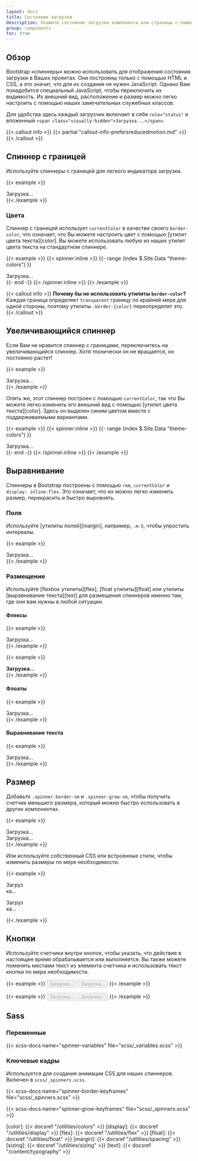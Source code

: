 ```yaml
---
layout: docs
title: Состояние загрузки
description: Укажите состояние загрузки компонента или страницы с помощью волчков Bootstrap, полностью построенных с использованием HTML, CSS и без JavaScript.
group: components
toc: true
---
```


## Обзор

Bootstrap «спиннеры» можно использовать для отображения состояния загрузки в Ваших проектах. Они построены только с помощью HTML и CSS, а это значит, что для их создания не нужен JavaScript. Однако Вам понадобится специальный JavaScript, чтобы переключить их видимость. Их внешний вид, расположение и размер можно легко настроить с помощью наших замечательных служебных классов.

Для удобства здесь каждый загрузчик включает в себя `role="status"` и вложенный `<span class="visually-hidden">Загрузка...</span>`.

{{< callout info >}}
{{< partial "callout-info-prefersreducedmotion.md" >}}
{{< /callout >}}

## Спиннер с границей

Используйте спиннеры с границей для легкого индикатора загрузки.

{{< example >}}
<div class="spinner-border" role="status">
  <span class="visually-hidden">Загрузка...</span>
</div>
{{< /example >}}

### Цвета

Спиннер с границей использует `currentColor` в качестве своего `border-color`, что означает, что Вы можете настроить цвет с помощью [утилит цвета текста][color]. Вы можете использовать любую из наших утилит цвета текста на стандартном спиннере.

{{< example >}}
{{< spinner.inline >}}
{{- range (index $.Site.Data "theme-colors") }}
<div class="spinner-border text-{{ .name }}" role="status">
  <span class="visually-hidden">Загрузка...</span>
</div>
{{- end -}}
{{< /spinner.inline >}}
{{< /example >}}

{{< callout info >}}
**Почему бы не использовать утилиты `border-color`?** Каждая граница определяет `transparent` границу по крайней мере для одной стороны, поэтому утилиты `.border-{color}` переопределят это.
{{< /callout >}}

## Увеличивающийся спиннер

Если Вам не нравится спиннер с границами, переключитесь на увеличивающийся спиннер. Хотя технически он не вращается, он постоянно растет!

{{< example >}}
<div class="spinner-grow" role="status">
  <span class="visually-hidden">Загрузка...</span>
</div>
{{< /example >}}

Опять же, этот спиннер построен с помощью `currentColor`, так что Вы можете легко изменить его внешний вид с помощью [утилит цвета текста][color]. Здесь он выделен синим цветом вместе с поддерживаемыми вариантами.

{{< example >}}
{{< spinner.inline >}}
{{- range (index $.Site.Data "theme-colors") }}
<div class="spinner-grow text-{{ .name }}" role="status">
  <span class="visually-hidden">Загрузка...</span>
</div>
{{- end -}}
{{< /spinner.inline >}}
{{< /example >}}

## Выравнивание

Спиннеры в Bootstrap построены с помощью `rem`, `currentColor` и `display: inline-flex`. Это означает, что их можно легко изменить размер, перекрасить и быстро выровнять.

### Поля

Используйте [утилиты полей][margin], например, `.m-5`, чтобы упростить интервалы.

{{< example >}}
<div class="spinner-border m-5" role="status">
  <span class="visually-hidden">Загрузка...</span>
</div>
{{< /example >}}

### Размещение

Используйте [flexbox утилиты][flex], [float утилиты][float] или утилиты [выравнивание текста][text] для размещения спиннеров именно там, где они вам нужны в любой ситуации.

#### Флексы

{{< example >}}
<div class="d-flex justify-content-center">
  <div class="spinner-border" role="status">
    <span class="visually-hidden">Загрузка...</span>
  </div>
</div>
{{< /example >}}

{{< example >}}
<div class="d-flex align-items-center">
  <strong>Загрузка...</strong>
  <div class="spinner-border ms-auto" role="status" aria-hidden="true"></div>
</div>
{{< /example >}}

#### Флоаты

{{< example >}}
<div class="clearfix">
  <div class="spinner-border float-end" role="status">
    <span class="visually-hidden">Загрузка...</span>
  </div>
</div>
{{< /example >}}

#### Выравнивание текста

{{< example >}}
<div class="text-center">
  <div class="spinner-border" role="status">
    <span class="visually-hidden">Загрузка...</span>
  </div>
</div>
{{< /example >}}

## Размер

Добавьте `.spinner-border-sm` и `.spinner-grow-sm`, чтобы получить счетчик меньшего размера, который можно быстро использовать в других компонентах.

{{< example >}}
<div class="spinner-border spinner-border-sm" role="status">
  <span class="visually-hidden">Загрузка...</span>
</div>
<div class="spinner-grow spinner-grow-sm" role="status">
  <span class="visually-hidden">Загрузка...</span>
</div>
{{< /example >}}

Или используйте собственный CSS или встроенные стили, чтобы изменить размеры по мере необходимости.

{{< example >}}
<div class="spinner-border" style="width: 3rem; height: 3rem;" role="status">
  <span class="visually-hidden">Загрузка...</span>
</div>
<div class="spinner-grow" style="width: 3rem; height: 3rem;" role="status">
  <span class="visually-hidden">Загрузка...</span>
</div>
{{< /example >}}

## Кнопки

Используйте счетчики внутри кнопок, чтобы указать, что действие в настоящее время обрабатывается или выполняется. Вы также можете поменять местами текст из элемента счетчика и использовать текст кнопки по мере необходимости.

{{< example >}}
<button class="btn btn-primary" type="button" disabled>
  <span class="spinner-border spinner-border-sm" role="status" aria-hidden="true"></span>
  <span class="visually-hidden">Загрузка...</span>
</button>
<button class="btn btn-primary" type="button" disabled>
  <span class="spinner-border spinner-border-sm" role="status" aria-hidden="true"></span>
  Загрузка...
</button>
{{< /example >}}

{{< example >}}
<button class="btn btn-primary" type="button" disabled>
  <span class="spinner-grow spinner-grow-sm" role="status" aria-hidden="true"></span>
  <span class="visually-hidden">Загрузка...</span>
</button>
<button class="btn btn-primary" type="button" disabled>
  <span class="spinner-grow spinner-grow-sm" role="status" aria-hidden="true"></span>
  Загрузка...
</button>
{{< /example >}}

## Sass

### Переменные

{{< scss-docs name="spinner-variables" file="scss/_variables.scss" >}}

### Ключевые кадры

Используется для создания анимации CSS для наших спиннеров. Включен в `scss/_spinners.scss`.

{{< scss-docs name="spinner-border-keyframes" file="scss/_spinners.scss" >}}

{{< scss-docs name="spinner-grow-keyframes" file="scss/_spinners.scss" >}}


[color]:   {{< docsref "/utilities/colors" >}}
[display]: {{< docsref "/utilities/display" >}}
[flex]:    {{< docsref "/utilities/flex" >}}
[float]:   {{< docsref "/utilities/float" >}}
[margin]:  {{< docsref "/utilities/spacing" >}}
[sizing]:  {{< docsref "/utilities/sizing" >}}
[text]:    {{< docsref "/content/typography" >}}
